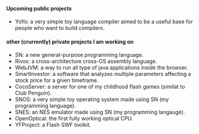 <h4>Upcoming public projects</h4>
<ul>
  <li>YoYo: a very simple toy language compiler aimed to be a useful base for people who want to build compilers.</li>
</ul>

<h4>other (crurrently) private projects I am working on</h4>
<ul>
  <li>SN: a new general-purpose programming language.</li>
  <li>Rivox: a cross-architecture cross-OS assembly language.</li>
  <li>WebJVM: a way to run all type of java applications inside the browser.</li>
  <li>SmartInvestor: a software that analyzes multiple parameters affecting a stock price for a given timeframe.</li>
  <li>CocoServer: a server for one of my childhood flash games (similat to Club Penguin).</li>
  <li>SNOS: a very simple toy operating system made using SN (my programming language).</li>
  <li>SNES: an NES emulator made using SN (my programming langauge).</li>
  <li>OpenOptical: the first fully working optical CPU.</li>
  <li>YFProject: a Flash SWF toolkit.</li>
</ul>

<!---
yahyaabdulmohsin/yahyaabdulmohsin is a ✨ special ✨ repository because its `README.md` (this file) appears on your GitHub profile.
You can click the Preview link to take a look at your changes.
--->
